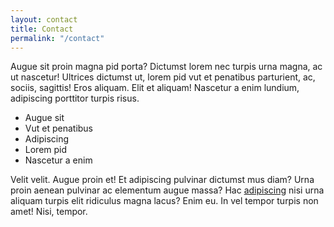 ```yaml
---
layout: contact
title: Contact
permalink: "/contact"
---
```


Augue sit proin magna pid porta? Dictumst lorem nec turpis urna magna, ac ut nascetur! Ultrices dictumst ut, lorem pid vut et penatibus parturient, ac, sociis, sagittis! Eros aliquam. Elit et aliquam! Nascetur a enim lundium, adipiscing porttitor turpis risus.

- Augue sit
- Vut et penatibus
- Adipiscing
- Lorem pid
- Nascetur a enim

Velit velit. Augue proin et! Et adipiscing pulvinar dictumst mus diam? Urna proin aenean pulvinar ac elementum augue massa? Hac [adipiscing](/) nisi urna aliquam turpis elit ridiculus magna lacus? Enim eu. In vel tempor turpis non amet! Nisi, tempor.
